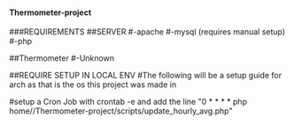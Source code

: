#### Thermometer-project

###REQUIREMENTS
##SERVER
#-apache
#-mysql (requires manual setup)
#-php

##Thermometer
#-Unknown

##REQUIRE SETUP IN LOCAL ENV
#The following will be a setup guide for arch as that is the os this project was made in

#setup a Cron Job with crontab -e and add the line "0 * * * * php home/<username>/Thermometer-project/scripts/update_hourly_avg.php"
